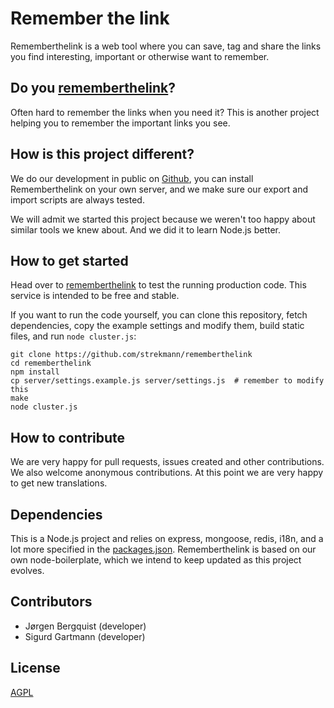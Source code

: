 Remember the link
=================

Rememberthelink is a web tool where you can save, tag and share the links you
find interesting, important or otherwise want to remember.

Do you [rememberthelink](http://rememberthelink.com)?
-----------------------------------------------------

Often hard to remember the links when you need it? This is another project
helping you to remember the important links you see.

How is this project different?
------------------------------

We do our development in public on
[Github](https://github.com/strekmann/rememberthelink), you can install
Rememberthelink on your own server, and we make sure our export and import
scripts are always tested.

We will admit we started this project because we weren't too happy about
similar tools we knew about. And we did it to learn Node.js better.

How to get started
------------------

Head over to [rememberthelink](http://rememberthelink.com) to test the running
production code. This service is intended to be free and stable.

If you want to run the code yourself, you can clone this repository, fetch
dependencies, copy the example settings and modify them, build static files,
and run `node cluster.js`:

    git clone https://github.com/strekmann/rememberthelink
    cd rememberthelink
    npm install
    cp server/settings.example.js server/settings.js  # remember to modify this
    make
    node cluster.js

How to contribute
-----------------
We are very happy for pull requests, issues created and other contributions. We
also welcome anonymous contributions. At this point we are very happy to get
new translations.

Dependencies
------------

This is a Node.js project and relies on express, mongoose, redis, i18n, and a
lot more specified in the [packages.json](./packages.json).
Rememberthelink is based on our own node-boilerplate, which we intend to keep
updated as this project evolves.

Contributors
------------

- Jørgen Bergquist (developer)
- Sigurd Gartmann (developer)

License
-------

[AGPL](./LICENSE)
